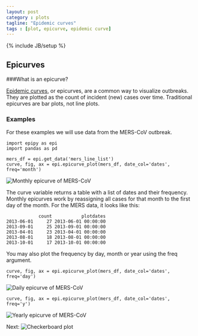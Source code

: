 ```yaml
---
layout: post
category : plots
tagline: "Epidemic curves"
tags : [plot, epicurve, epidemic curve]
---
```

{% include JB/setup %}

## Epicurves

###What is an epicurve?

[Epidemic curves](http://www.med.uottawa.ca/sim/data/Public_Health_Epidemic_Curves_e.htm),
or epicurves, are a common way to visualize outbreaks. They are plotted as the count of
incident (new) cases over time. Traditional epicurves are bar plots, not line plots.


### Examples

For these examples we will use data from the MERS-CoV outbreak.


    import epipy as epi
    import pandas as pd

    mers_df = epi.get_data('mers_line_list')
    curve, fig, ax = epi.epicurve_plot(mers_df, date_col='dates', freq='month')

![Monthly epicurve of MERS-CoV](http://github.com/cmrivers/epipy/blob/master/figs/month_epicurve.png?raw=true)

The curve variable returns a table with a list of dates and their frequency.
Monthly epicurves work by reassigning all cases for that month to the first day of the month.
For the MERS data, it looks like this:

                count           plotdates
    2013-06-01     27 2013-06-01 00:00:00
    2013-09-01     25 2013-09-01 00:00:00
    2013-04-01     23 2013-04-01 00:00:00
    2013-08-01     18 2013-08-01 00:00:00
    2013-10-01     17 2013-10-01 00:00:00


You may also plot the frequency by day, month or year using the freq argument.

    curve, fig, ax = epi.epicurve_plot(mers_df, date_col='dates', freq='day')

![Daily epicurve of MERS-CoV](http://github.com/cmrivers/epipy/blob/master/figs/day_epicurve.png?raw=true)


    curve, fig, ax = epi.epicurve_plot(mers_df, date_col='dates', freq='y')

![Yearly epicurve of MERS-CoV](http://github.com/cmrivers/epipy/blob/master/figs/year_epicurve.png?raw=true)


Next: ![Checkerboard plot](http://cmrivers.github.io/epipy/plots/2014/02/01/checkerboard-plot/)

